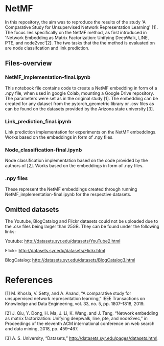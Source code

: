 # NetMF

In this repository, the aim was to reproduce the results of the study 'A Comparative Study for Unsupervised Network
Representation Learning' [1]. The focus lies specifically on the NetMF method, as first introduced in 'Network Embedding as Matrix Factorization: Unifying DeepWalk, LINE, PTE, and node2vec'[2]. The two tasks that the the method is evaluated on are node classifcation and link prediction.

## Files-overview

### NetMF_implementation-final.ipynb

This notebook file contains code to create a NetMF embedding in form of a .npy file, when used in google Colab, mounting a Google Drive repository. The parameters were set as in the original study [1]. The embedding can be created for any dataset from the pytorch_geometric library or .csv files as can be found on the datasets provided by the Arizona state university [3].

### Link_prediction_final.ipynb

Link prediction implementation for experiments on the NetMF embeddings. Works based on the embeddings in form of .npy files.

### Node_classification-final.ipynb

Node classification implementation based on the code provided by the authors of [2]. Works based on the embeddings in form of .npy files.

### .npy files

These represent the NetMF embeddings created through running NetMF_implementation-final.ipynb for the respective datasets.

## Omitted datasets

The Youtube, BlogCatalog and Flickr datasets could not be uploaded due to the .csv files being larger than 25GB. They can be found under the following links:

Youtube: http://datasets.syr.edu/datasets/YouTube2.html

Flickr: http://datasets.syr.edu/datasets/Flickr.html

BlogCatalog: http://datasets.syr.edu/datasets/BlogCatalog3.html

# References
[1] M. Khosla, V. Setty, and A. Anand, “A comparative study for unsupervised network representation learning,” IEEE Transactions on Knowledge and Data Engineering, vol. 33, no. 5, pp. 1807–1818, 2019.

[2]  J. Qiu, Y. Dong, H. Ma, J. Li, K. Wang, and J. Tang, “Network embedding as matrix factorization: Unifying deepwalk, line, pte, and node2vec,” in Proceedings of the eleventh ACM international conference on web search and data mining, 2018, pp. 459–467.

[3] A. S. University, “Datasets,” http://datasets.syr.edu/pages/datasets.html.
